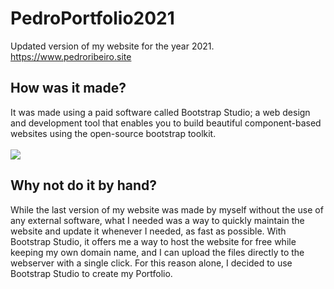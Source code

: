 # PedroPortfolio2021
Updated version of my website for the year 2021.<br>
https://www.pedroribeiro.site

## How was it made?
It was made using a paid software called Bootstrap Studio; a web design and development tool that enables you to build beautiful component-based websites using the open-source bootstrap toolkit.<br><br>
<img src='https://bootstrapstudio.io/assets/img/app_4.jpg' />

## Why not do it by hand?
While the last version of my website was made by myself without the use of any external software, what I needed was a way to quickly maintain the website and update it whenever I needed, as fast as possible. With Bootstrap Studio, it offers me a way to host the website for free while keeping my own domain name, and I can upload the files directly to the webserver with a single click. For this reason alone, I decided to use Bootstrap Studio to create my Portfolio.
